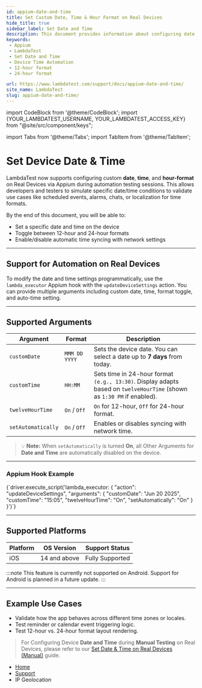 ```yaml
---
id: appium-date-and-time
title: Set Custom Date, Time & Hour Format on Real Devices
hide_title: true
sidebar_label: Set Date and Time 
description: This document provides information about configuring date, time, and hour-format on Real Devices using Appium automation on LambdaTest.
keywords:
 - Appium
 - LambdaTest
 - Set Date and Time
 - Device Time Automation
 - 12-hour format
 - 24-hour format

url: https://www.lambdatest.com/support/docs/appium-date-and-time/
site_name: LambdaTest
slug: appium-date-and-time/
---
```



import CodeBlock from '@theme/CodeBlock';
import {YOUR_LAMBDATEST_USERNAME, YOUR_LAMBDATEST_ACCESS_KEY} from "@site/src/component/keys";

import Tabs from '@theme/Tabs';
import TabItem from '@theme/TabItem';

<script type="application/ld+json"
      dangerouslySetInnerHTML={{ __html: JSON.stringify({
       "@context": "https://schema.org",
        "@type": "BreadcrumbList",
        "itemListElement": [{
          "@type": "ListItem",
          "position": 1,
          "name": "Home",
          "item": "https://www.lambdatest.com"
        },{
          "@type": "ListItem",
          "position": 2,
          "name": "Support",
          "item": "https://www.lambdatest.com/support/docs/"
        },{
          "@type": "ListItem",
          "position": 3,
          "name": "Set Custom Date, Time & Hour Format on Real Devices",
          "item": "https://www.lambdatest.com/support/docs/appium-date-and-time/"
        }]
      })
    }}
></script>

# Set Device Date & Time

LambdaTest now supports configuring custom **date**, **time**, and **hour-format** on Real Devices via Appium during automation testing sessions. This allows developers and testers to simulate specific date/time conditions to validate use cases like scheduled events, alarms, chats, or localization for time formats.

By the end of this document, you will be able to:
- Set a specific date and time on the device
- Toggle between 12-hour and 24-hour formats
- Enable/disable automatic time syncing with network settings

---

## Support for Automation on Real Devices

To modify the date and time settings programmatically, use the `lambda_executor` Appium hook with the `updateDeviceSettings` action. You can provide multiple arguments including custom date, time, format toggle, and auto-time setting.


---
## Supported Arguments

| Argument           | Format        | Description                                                                 |
| ------------------ | ------------- | --------------------------------------------------------------------------- |
| `customDate`       | `MMM DD YYYY` | Sets the device date. You can select a date up to **7 days** from today.    |
| `customTime`       | `HH:MM`       |  Sets time in 24-hour format `(e.g., 13:30)`. Display adapts based on `twelveHourTime` (shown as `1:30 PM` if enabled).|
| `twelveHourTime`   | `On` / `Off`  | `On` for 12-hour, `Off` for 24-hour format.                                 |
| `setAutomatically` | `On` / `Off`  | Enables or disables syncing with network time.                              |

> 💡 **Note:** When `setAutomatically` is turned **On**, all Other Arguments for  **Date and Time**  are automatically disabled on the device.


---
### Appium Hook Example

<CodeBlock language="js">
{`driver.execute_script('lambda_executor: { 
  "action": "updateDeviceSettings", 
  "arguments": { 
    "customDate": "Jun 20 2025", 
    "customTime": "15:05", 
    "twelveHourTime": "On", 
    "setAutomatically": "On" 
  } 
}')`}
</CodeBlock>



---
## Supported Platforms

| Platform  | OS Version    | Support Status                  |
| --------- | ------------- | ------------------------------- |
| iOS       | 14 and above  |  Fully Supported               |

:::note
This feature is currently not supported on Android. Support for Android is planned in a future update.
:::

---

## Example Use Cases

- Validate how the app behaves across different time zones or locales.
- Test reminder or calendar event triggering logic.
- Test 12-hour vs. 24-hour format layout rendering.


> For Configuring Device **Date and Time** during **Manual Testing** on Real Devices, please refer to our [Set Date & Time on Real Devices (Manual)](/support/docs/set-date-time-hour-format-real-devices/) guide.



<nav aria-label="breadcrumbs">
  <ul className="breadcrumbs">
    <li className="breadcrumbs__item">
      <a className="breadcrumbs__link" target="_self" href="https://www.lambdatest.com">
        Home
      </a>
    </li>
    <li className="breadcrumbs__item">
      <a className="breadcrumbs__link" target="_self" href="https://www.lambdatest.com/support/docs/">
        Support
      </a>
    </li>
    <li className="breadcrumbs__item breadcrumbs__item--active">
      <span className="breadcrumbs__link">
       IP Geolocation
      </span>
    </li>
  </ul>
</nav>